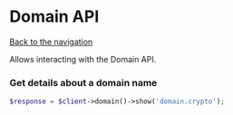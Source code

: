 # Domain API

[Back to the navigation](README.md)

Allows interacting with the Domain API.

### Get details about a domain name

```php
$response = $client->domain()->show('domain.crypto');
```
